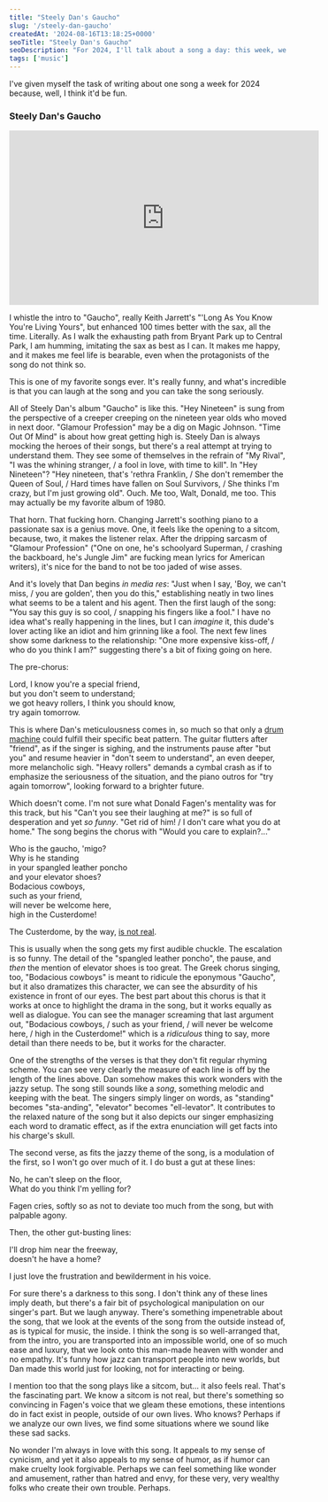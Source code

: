 ```yaml
---
title: "Steely Dan's Gaucho"
slug: '/steely-dan-gaucho'
createdAt: '2024-08-16T13:18:25+0000'
seoTitle: "Steely Dan's Gaucho"
seoDescription: "For 2024, I'll talk about a song a day: this week, we talk about Steely Dan's Gaucho."
tags: ['music']
---
```


I've given myself the task of writing about one song a week for 2024 because, well, I think it'd be fun.

### Steely Dan's Gaucho

<iframe width="560" height="315" src="https://www.youtube.com/embed/GesEA9MJuII?si=jD5J5fu2icagbpdS" title="YouTube video player" frameborder="0" allow="accelerometer; autoplay; clipboard-write; encrypted-media; gyroscope; picture-in-picture; web-share" referrerpolicy="strict-origin-when-cross-origin" allowfullscreen></iframe>

I whistle the intro to "Gaucho", really Keith Jarrett's "'Long As You Know You're Living Yours", but enhanced 100 times better with the sax, all the time. Literally. As I walk the exhausting path from Bryant Park up to Central Park, I am humming, imitating the sax as best as I can. It makes me happy, and it makes me feel life is bearable, even when the protagonists of the song do not think so.

This is one of my favorite songs ever. It's really funny, and what's incredible is that you can laugh at the song and you can take the song seriously.

All of Steely Dan's album "Gaucho" is like this. "Hey Nineteen" is sung from the perspective of a creeper creeping on the nineteen year olds who moved in next door. "Glamour Profession" may be a dig on Magic Johnson. "Time Out Of Mind" is about how great getting high is. Steely Dan is always mocking the heroes of their songs, but there's a real attempt at trying to understand them. They see some of themselves in the refrain of "My Rival", "I was the whining stranger, / a fool in love, with time to kill". In "Hey Nineteen"? "Hey nineteen, that's 'rethra Franklin, / She don't remember the Queen of Soul, / Hard times have fallen on Soul Survivors, / She thinks I'm crazy, but I'm just growing old". Ouch. Me too, Walt, Donald, me too. This may actually be my favorite album of 1980.

That horn. That fucking horn. Changing Jarrett's soothing piano to a passionate sax is a genius move. One, it feels like the opening to a sitcom, because, two, it makes the listener relax. After the dripping sarcasm of "Glamour Profession" ("One on one, he's schoolyard Superman, / crashing the backboard, he's Jungle Jim" are fucking mean lyrics for American writers), it's nice for the band to not be too jaded of wise asses.

And it's lovely that Dan begins _in media res_: "Just when I say, 'Boy, we can't miss, / you are golden', then you do this," establishing neatly in two lines what seems to be a talent and his agent. Then the first laugh of the song: "You say this guy is so cool, / snapping his fingers like a fool." I have no idea what's really happening in the lines, but I can _imagine_ it, this dude's lover acting like an idiot and him grinning like a fool. The next few lines show some darkness to the relationship: "One more expensive kiss-off, / who do you think I am?" suggesting there's a bit of fixing going on here.

The pre-chorus:

Lord, I know you're a special friend,<br/>
but you don't seem to understand;<br/>
we got heavy rollers, I think you should know,<br/>
try again tomorrow.

This is where Dan's meticulousness comes in, so much so that only a [drum machine](https://en.wikipedia.org/wiki/Gaucho_(album)#Drum_recording) could fulfill their specific beat pattern. The guitar flutters after "friend", as if the singer is sighing, and the instruments pause after "but you" and resume heavier in "don't seem to understand", an even deeper, more melancholic sigh. "Heavy rollers" demands a cymbal crash as if to emphasize the seriousness of the situation, and the piano outros for "try again tomorrow", looking forward to a brighter future.

Which doesn't come. I'm not sure what Donald Fagen's mentality was for this track, but his "Can't you see their laughing at me?" is so full of desperation and yet _so funny_. "Get rid of him! / I don't care what you do at home." The song begins the chorus with "Would you care to explain?..."

Who is the gaucho, 'migo?<br/>
Why is he standing<br/>
in your spangled leather poncho<br/>
and your elevator shoes?<br/>
Bodacious cowboys,<br/>
such as your friend,<br/>
will never be welcome here,<br/>
high in the Custerdome!

The Custerdome, by the way, [is not real](https://www.reddit.com/r/SteelyDan/comments/r84k54/high_in_the_fictional_custerdome/).

This is usually when the song gets my first audible chuckle. The escalation is so funny. The detail of the "spangled leather poncho", the pause, and _then_ the mention of elevator shoes is too great. The Greek chorus singing, too, "Bodacious cowboys" is meant to ridicule the eponymous "Gaucho", but it also dramatizes this character, we can see the absurdity of his existence in front of our eyes. The best part about this chorus is that it works at once to highlight the drama in the song, but it works equally as well as dialogue. You can see the manager screaming that last argument out, "Bodacious cowboys, / such as your friend, / will never be welcome here, / high in the Custerdome!" which is a _ridiculous_ thing to say, more detail than there needs to be, but it works for the character.

One of the strengths of the verses is that they don't fit regular rhyming scheme. You can see very clearly the measure of each line is off by the length of the lines above. Dan somehow makes this work wonders with the jazzy setup. The song still sounds like a _song_, something melodic and keeping with the beat. The singers simply linger on words, as "standing" becomes "sta-anding", "elevator" becomes "ell-levator". It contributes to the relaxed nature of the song but it also depicts our singer emphasizing each word to dramatic effect, as if the extra enunciation will get facts into his charge's skull.

The second verse, as fits the jazzy theme of the song, is a modulation of the first, so I won't go over much of it. I do bust a gut at these lines:

No, he can't sleep on the floor,<br/>
What do you think I'm yelling for?

Fagen cries, softly so as not to deviate too much from the song, but with palpable agony.

Then, the other gut-busting lines:

I'll drop him near the freeway,<br/>
doesn't he have a home?

I just love the frustration and bewilderment in his voice.

For sure there's a darkness to this song. I don't think any of these lines imply death, but there's a fair bit of psychological manipulation on our singer's part. But we laugh anyway. There's something impenetrable about the song, that we look at the events of the song from the outside instead of, as is typical for music, the inside. I think the song is so well-arranged that, from the intro, you are transported into an impossible world, one of so much ease and luxury, that we look onto this man-made heaven with wonder and no empathy. It's funny how jazz can transport people into new worlds, but Dan made this world just for looking, not for interacting or being.

I mention too that the song plays like a sitcom, but... it also feels real. That's the fascinating part. We know a sitcom is not real, but there's something so convincing in Fagen's voice that we gleam these emotions, these intentions do in fact exist in people, outside of our own lives. Who knows? Perhaps if we analyze our own lives, we find some situations where we sound like these sad sacks.

No wonder I'm always in love with this song. It appeals to my sense of cynicism, and yet it also appeals to my sense of humor, as if humor can make cruelty look forgivable. Perhaps we can feel something like wonder and amusement, rather than hatred and envy, for these very, very wealthy folks who create their own trouble. Perhaps.
